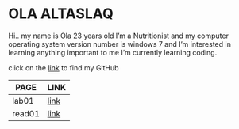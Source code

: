  
# OLA ALTASLAQ 
Hi.. my name is Ola 23 years old I’m a Nutritionist and my computer operating system version number is windows 7 and I’m interested in learning anything important to me I’m currently learning coding.

click on the [link](https://github.com/olaaltaslaq) to find my GitHub

| PAGE        |  LINK           |
| ----------- | ---------       |
| lab01       |[link](lab01.md) |
| read01      |[link](read01.md)|